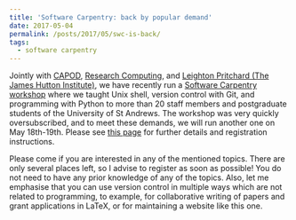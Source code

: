 ```yaml
---
title: 'Software Carpentry: back by popular demand'
date: 2017-05-04
permalink: /posts/2017/05/swc-is-back/
tags:
  - software carpentry
---
```


Jointly with [CAPOD](https://www.st-andrews.ac.uk/capod/),
[Research Computing](https://www.st-andrews.ac.uk/libraryblog/research-computing/),
and [Leighton Pritchard (The James Hutton Institute)](http://www.hutton.ac.uk/staff/leighton-pritchard),
we have recently run a 
[Software Carpentry workshop](https://alex-konovalov.github.io/2017-03-23-standrews/)
where we taught Unix shell, version control with Git, and programming
with Python to more than 20 staff members and postgraduate students of the
University of St Andrews. The workshop was very quickly oversubscribed, and
to meet these demands, we will run another one on May 18th-19th.
Please see [this page](https://alex-konovalov.github.io/2017-05-18-standrews/)
for further details and registration instructions.

Please come if you are interested in any of the mentioned topics. 
There are only several places left, so I advise to register as soon
as possible! You do not need to have any prior knowledge of any of
the topics. Also, let me emphasise that you can use version control
in multiple ways which are not related to programming, to example,
for collaborative writing of papers and grant applications in LaTeX,
or for maintaining a website like this one.